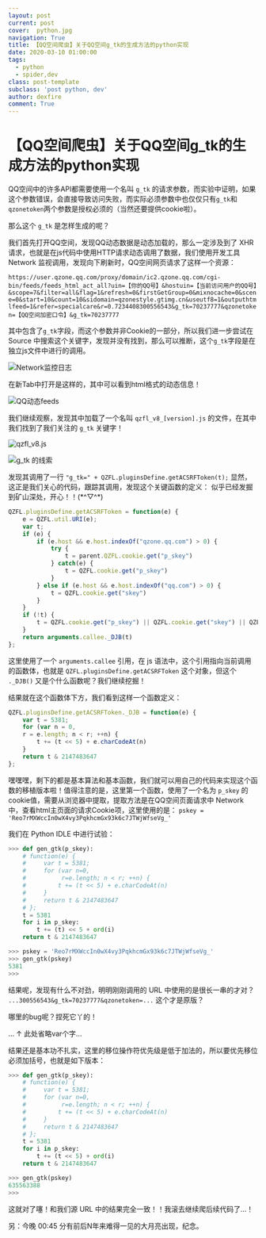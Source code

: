```yaml
---
layout: post
current: post
cover:  python.jpg
navigation: True
title: 【QQ空间爬虫】关于QQ空间g_tk的生成方法的python实现
date: 2020-03-10 01:00:00
tags:
  - python
  - spider,dev
class: post-template
subclass: 'post python, dev'
author: dexfire
comment: True
---
```


# 【QQ空间爬虫】关于QQ空间g_tk的生成方法的python实现

QQ空间中的许多API都需要使用一个名叫 `g_tk` 的请求参数，而实验中证明，如果这个参数错误，会直接导致访问失败，而实际必须参数中也仅仅只有`g_tk`和`qzonetoken`两个参数是授权必须的（当然还要提供cookie啦）。

那么这个 `g_tk` 是怎样生成的呢？

我们首先打开QQ空间，发现QQ动态数据是动态加载的，那么一定涉及到了 XHR 请求，也就是在js代码中使用HTTP请求动态调用了数据，我们使用开发工具 Network 监视调用，发现向下刷新时，QQ空间网页请求了这样一个资源：

`https://user.qzone.qq.com/proxy/domain/ic2.qzone.qq.com/cgi-bin/feeds/feeds_html_act_all?uin=【你的QQ号】&hostuin=【当前访问用户的QQ号】&scope=7&filter=all&flag=1&refresh=0&firstGetGroup=0&mixnocache=0&scene=0&start=10&count=10&sidomain=qzonestyle.gtimg.cn&useutf8=1&outputhtmlfeed=1&refer=specialcare&r=0.7234408300556543&g_tk=70237777&qzonetoken=【QQ空间加密口令】&g_tk=70237777`

其中包含了`g_tk`字段，而这个参数并非Cookie的一部分，所以我们进一步尝试在 Source 中搜索这个关键字，发现并没有找到，那么可以推断，这个`g_tk`字段是在独立js文件中进行的调用。

![Network监控日志](/img/QQ截图20200310011158.png)

在新Tab中打开是这样的，其中可以看到html格式的动态信息！

![QQ动态feeds](/img/QQ截图20200310011349.png)

我们继续观察，发现其中加载了一个名叫 `qzfl_v8_[version].js` 的文件，在其中我们找到了我们关注的 `g_tk` 关键字！

![qzfl_v8.js](/img/QQ截图20200310011608.png)

![g_tk 的线索](QQ截图20200310011836.png)

发现其调用了一行 `"g_tk=" + QZFL.pluginsDefine.getACSRFToken(t);` 显然，这正是我们关心的代码，跟踪其调用，发现这个关键函数的定义：
似乎已经发掘到矿山深处，开心！！(\*^▽^\*)
```js
QZFL.pluginsDefine.getACSRFToken = function(e) {
    e = QZFL.util.URI(e);
    var t;
    if (e) {
        if (e.host && e.host.indexOf("qzone.qq.com") > 0) {
            try {
                t = parent.QZFL.cookie.get("p_skey")
            } catch(e) {
                t = QZFL.cookie.get("p_skey")
            }
        } else if (e.host && e.host.indexOf("qq.com") > 0) {
            t = QZFL.cookie.get("skey")
        }
    }
    if (!t) {
        t = QZFL.cookie.get("p_skey") || QZFL.cookie.get("skey") || QZFL.cookie.get("rv2") || ""
    }
    return arguments.callee._DJB(t)
};
```

这里使用了一个 `arguments.callee` 引用，在 js 语法中，这个引用指向当前调用的函数体，也就是 `QZFL.pluginsDefine.getACSRFToken` 这个对象，但这个 `._DJB()` 又是个什么函数呢？我们继续挖掘！

结果就在这个函数体下方，我们看到这样一个函数定义：

```js
QZFL.pluginsDefine.getACSRFToken._DJB = function(e) {
    var t = 5381;
    for (var n = 0,
    r = e.length; n < r; ++n) {
        t += (t << 5) + e.charCodeAt(n)
    }
    return t & 2147483647
};
```

嘿嘿嘿，剩下的都是基本算法和基本函数，我们就可以用自己的代码来实现这个函数的移植版本啦！值得注意的是，这里第一个函数，使用了一个名为 `p_skey` 的cookie值，需要从浏览器中提取，提取方法是在QQ空间页面请求中 Network 中，查看html主页面的请求Cookie项，这里使用的是：
`pskey = 'Reo7rMXWccIn0wX4vy3PqkhcmGx93k6c7JTWjWfseVg_'`

我们在 Python IDLE 中进行试验：

```python
>>> def gen_gtk(p_skey):
    # function(e) {
    #     var t = 5381;
    #     for (var n=0,
    #          r=e.length; n < r; ++n) {
    #         t += (t << 5) + e.charCodeAt(n)
    #     }
    #     return t & 2147483647
    # };
    t = 5381
    for i in p_skey:
        t += (t) << 5 + ord(i)
    return t & 2147483647

>>> pskey = 'Reo7rMXWccIn0wX4vy3PqkhcmGx93k6c7JTWjWfseVg_'
>>> gen_gtk(pskey)
5381
>>>
```

结果呢，发现有什么不对劲，明明刚刚调用的 URL 中使用的是很长一串的才对？
`...300556543&g_tk=70237777&qzonetoken=...` 这个才是原版？

哪里的bug呢？捏死它丫的！

...
↑ 此处省略var个字...

结果还是基本功不扎实，这里的移位操作符优先级是低于加法的，所以要优先移位必须加括号，也就是如下版本：

```python
>>> def gen_gtk(p_skey):
    # function(e) {
    #     var t = 5381;
    #     for (var n=0,
    #          r=e.length; n < r; ++n) {
    #         t += (t << 5) + e.charCodeAt(n)
    #     }
    #     return t & 2147483647
    # };
    t = 5381
    for i in p_skey:
        t += (t << 5) + ord(i)
    return t & 2147483647

>>> gen_gtk(pskey)
635563388
>>>
```

这就对了噻！和我们源 URL 中的结果完全一致！！我滚去继续爬后续代码了...！

另：今晚 00:45 分有前后N年来难得一见的大月亮出现，纪念。